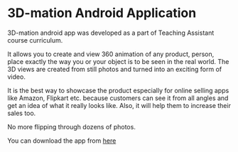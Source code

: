 # 3D-mation Android Application

3D-mation android app was developed as a part of Teaching Assistant course curriculum.

It allows you to create and view 360 animation of any product, person, place exactly the way you or your object is to be seen in the real world. The 3D views are created from still photos and turned into an exciting form of video.

It is the best way to showcase the product especially for online selling apps like Amazon, Flipkart etc. because customers can see it from all angles and get an idea of what it really looks like. Also, it will help them to increase their sales too.

No more flipping through dozens of photos.

You can download the app from [here](https://github.com/kajal-karer/android-app)
